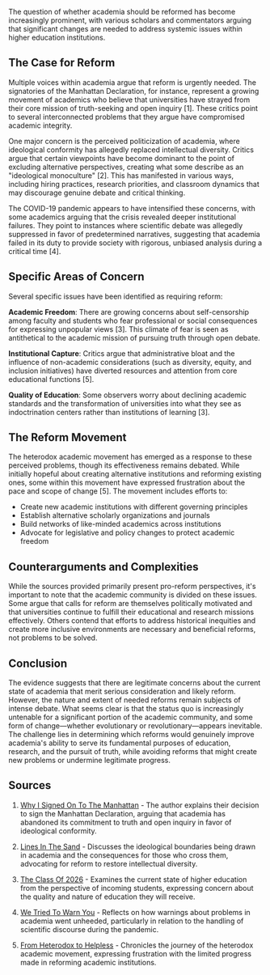 The question of whether academia should be reformed has become increasingly prominent, with various scholars and commentators arguing that significant changes are needed to address systemic issues within higher education institutions.

## The Case for Reform

Multiple voices within academia argue that reform is urgently needed. The signatories of the Manhattan Declaration, for instance, represent a growing movement of academics who believe that universities have strayed from their core mission of truth-seeking and open inquiry [1]. These critics point to several interconnected problems that they argue have compromised academic integrity.

One major concern is the perceived politicization of academia, where ideological conformity has allegedly replaced intellectual diversity. Critics argue that certain viewpoints have become dominant to the point of excluding alternative perspectives, creating what some describe as an "ideological monoculture" [2]. This has manifested in various ways, including hiring practices, research priorities, and classroom dynamics that may discourage genuine debate and critical thinking.

The COVID-19 pandemic appears to have intensified these concerns, with some academics arguing that the crisis revealed deeper institutional failures. They point to instances where scientific debate was allegedly suppressed in favor of predetermined narratives, suggesting that academia failed in its duty to provide society with rigorous, unbiased analysis during a critical time [4].

## Specific Areas of Concern

Several specific issues have been identified as requiring reform:

**Academic Freedom**: There are growing concerns about self-censorship among faculty and students who fear professional or social consequences for expressing unpopular views [3]. This climate of fear is seen as antithetical to the academic mission of pursuing truth through open debate.

**Institutional Capture**: Critics argue that administrative bloat and the influence of non-academic considerations (such as diversity, equity, and inclusion initiatives) have diverted resources and attention from core educational functions [5].

**Quality of Education**: Some observers worry about declining academic standards and the transformation of universities into what they see as indoctrination centers rather than institutions of learning [3].

## The Reform Movement

The heterodox academic movement has emerged as a response to these perceived problems, though its effectiveness remains debated. While initially hopeful about creating alternative institutions and reforming existing ones, some within this movement have expressed frustration about the pace and scope of change [5]. The movement includes efforts to:

- Create new academic institutions with different governing principles
- Establish alternative scholarly organizations and journals
- Build networks of like-minded academics across institutions
- Advocate for legislative and policy changes to protect academic freedom

## Counterarguments and Complexities

While the sources provided primarily present pro-reform perspectives, it's important to note that the academic community is divided on these issues. Some argue that calls for reform are themselves politically motivated and that universities continue to fulfill their educational and research missions effectively. Others contend that efforts to address historical inequities and create more inclusive environments are necessary and beneficial reforms, not problems to be solved.

## Conclusion

The evidence suggests that there are legitimate concerns about the current state of academia that merit serious consideration and likely reform. However, the nature and extent of needed reforms remain subjects of intense debate. What seems clear is that the status quo is increasingly untenable for a significant portion of the academic community, and some form of change—whether evolutionary or revolutionary—appears inevitable. The challenge lies in determining which reforms would genuinely improve academia's ability to serve its fundamental purposes of education, research, and the pursuit of truth, while avoiding reforms that might create new problems or undermine legitimate progress.

## Sources

1. [Why I Signed On To The Manhattan](https://unsafescience.substack.com/p/why-i-signed-on-to-the-manhattan) - The author explains their decision to sign the Manhattan Declaration, arguing that academia has abandoned its commitment to truth and open inquiry in favor of ideological conformity.

2. [Lines In The Sand](https://ivyexile.substack.com/p/lines-in-the-sand) - Discusses the ideological boundaries being drawn in academia and the consequences for those who cross them, advocating for reform to restore intellectual diversity.

3. [The Class Of 2026](https://barsoom.substack.com/p/the-class-of-2026) - Examines the current state of higher education from the perspective of incoming students, expressing concern about the quality and nature of education they will receive.

4. [We Tried To Warn You](https://unsafescience.substack.com/p/we-tried-to-warn-you) - Reflects on how warnings about problems in academia went unheeded, particularly in relation to the handling of scientific discourse during the pandemic.

5. [From Heterodox to Helpless](https://open.substack.com/pub/unsafescience/p/from-heterodox-to-helpless) - Chronicles the journey of the heterodox academic movement, expressing frustration with the limited progress made in reforming academic institutions.